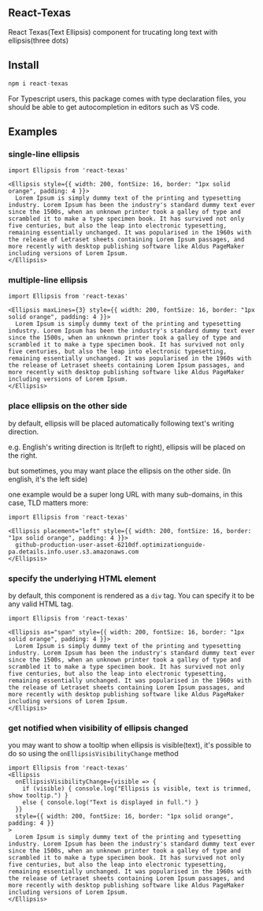 ## React-Texas

React Texas(Text Ellipsis) component for trucating long text with ellipsis(three dots)

## Install

```javascript
npm i react-texas
```

For Typescript users, this package comes with type declaration files, you should be able to get autocompletion in editors such as VS code.

## Examples

### single-line ellipsis

```tsx
import Ellipsis from 'react-texas'

<Ellipsis style={{ width: 200, fontSize: 16, border: "1px solid orange", padding: 4 }}>
  Lorem Ipsum is simply dummy text of the printing and typesetting industry. Lorem Ipsum has been the industry's standard dummy text ever since the 1500s, when an unknown printer took a galley of type and scrambled it to make a type specimen book. It has survived not only five centuries, but also the leap into electronic typesetting, remaining essentially unchanged. It was popularised in the 1960s with the release of Letraset sheets containing Lorem Ipsum passages, and more recently with desktop publishing software like Aldus PageMaker including versions of Lorem Ipsum.
</Ellipsis>
```

### multiple-line ellipsis

```tsx
import Ellipsis from 'react-texas'

<Ellipsis maxLines={3} style={{ width: 200, fontSize: 16, border: "1px solid orange", padding: 4 }}>
  Lorem Ipsum is simply dummy text of the printing and typesetting industry. Lorem Ipsum has been the industry's standard dummy text ever since the 1500s, when an unknown printer took a galley of type and scrambled it to make a type specimen book. It has survived not only five centuries, but also the leap into electronic typesetting, remaining essentially unchanged. It was popularised in the 1960s with the release of Letraset sheets containing Lorem Ipsum passages, and more recently with desktop publishing software like Aldus PageMaker including versions of Lorem Ipsum.
</Ellipsis>
```

### place ellipsis on the other side

by default, ellipsis will be placed automatically following text's writing direction.

e.g. English's writing direction is ltr(left to right), ellipsis will be placed on the right.

but sometimes, you may want place the ellipsis on the other side. (In english, it's the left side)

one example would be a super long URL with many sub-domains, in this case, TLD matters more:

```tsx
import Ellipsis from 'react-texas'

<Ellipsis placement="left" style={{ width: 200, fontSize: 16, border: "1px solid orange", padding: 4 }}>
  github-production-user-asset-6210df.optimizationguide-pa.details.info.user.s3.amazonaws.com
</Ellipsis>
```

### specify the underlying HTML element

by default, this component is rendered as a `div` tag. You can specify it to be any valid HTML tag.

```tsx
import Ellipsis from 'react-texas'

<Ellipsis as="span" style={{ width: 200, fontSize: 16, border: "1px solid orange", padding: 4 }}>
  Lorem Ipsum is simply dummy text of the printing and typesetting industry. Lorem Ipsum has been the industry's standard dummy text ever since the 1500s, when an unknown printer took a galley of type and scrambled it to make a type specimen book. It has survived not only five centuries, but also the leap into electronic typesetting, remaining essentially unchanged. It was popularised in the 1960s with the release of Letraset sheets containing Lorem Ipsum passages, and more recently with desktop publishing software like Aldus PageMaker including versions of Lorem Ipsum.
</Ellipsis>
```

### get notified when visibility of ellipsis changed

you may want to show a tooltip when ellipsis is visible(text), it's possible to do so using the `onEllipsisVisibilityChange` method

```tsx
import Ellipsis from 'react-texas'
<Ellipsis 
  onEllipsisVisibilityChange={visible => {
    if (visible) { console.log("Ellipsis is visible, text is trimmed, show tooltip.") }
    else { console.log("Text is displayed in full.") }
  }}
  style={{ width: 200, fontSize: 16, border: "1px solid orange", padding: 4 }}
>
  Lorem Ipsum is simply dummy text of the printing and typesetting industry. Lorem Ipsum has been the industry's standard dummy text ever since the 1500s, when an unknown printer took a galley of type and scrambled it to make a type specimen book. It has survived not only five centuries, but also the leap into electronic typesetting, remaining essentially unchanged. It was popularised in the 1960s with the release of Letraset sheets containing Lorem Ipsum passages, and more recently with desktop publishing software like Aldus PageMaker including versions of Lorem Ipsum.
</Ellipsis>
```
